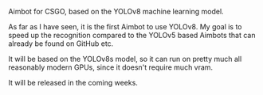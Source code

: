 Aimbot for CSGO, based on the YOLOv8 machine learning model.

As far as I have seen, it is the first Aimbot to use YOLOv8. My goal is to speed up the recognition compared to the YOLOv5 based Aimbots that can already be found on GitHub etc.

It will be based on the YOLOv8s model, so it can run on pretty much all reasonably modern GPUs, since it doesn't require much vram. 


It will be released in the coming weeks.
